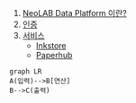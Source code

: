 1. [NeoLAB Data Platform 이란?](https://github.com/NeoSmartpen/neolab-data-platform/wiki/1.-About)
2. [인증](https://github.com/NeoSmartpen/neolab-data-platform/wiki/2.-Authentication)
3. [서비스](https://github.com/NeoSmartpen/neolab-data-platform/wiki/3.-Service)  
   - [Inkstore](https://github.com/NeoSmartpen/neolab-data-platform/wiki/4.-Inkstore)  
   - [Paperhub](https://github.com/NeoSmartpen/neolab-data-platform/wiki/5.-Paperhub)  

```mermaid
graph LR
A(입력)-->B[연산]
B-->C(출력)
```


